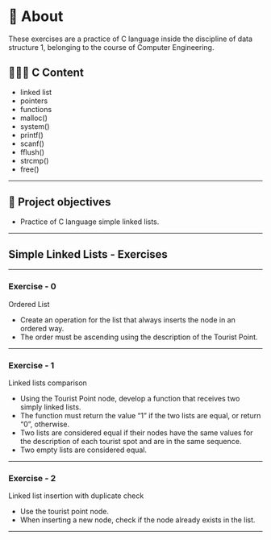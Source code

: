 # 💬 About

These exercises are a practice of C language inside the discipline of data structure 1, belonging to the course of Computer Engineering.

## 👨🏽‍💻 C Content

- linked list
- pointers
- functions
- malloc()
- system()
- printf()
- scanf()
- fflush()
- strcmp()
- free()

---

## 🎯 Project objectives

- Practice of C language simple linked lists.

---

## Simple Linked Lists - Exercises

---

### Exercise - 0

Ordered List

- Create an operation for the list that always inserts the node in an ordered way.
- The order must be ascending using the description of the Tourist Point.

---

### Exercise - 1

Linked lists comparison

- Using the Tourist Point node, develop a function that receives two simply linked lists.
- The function must return the value “1” if the two lists are equal, or return “0”, otherwise.
- Two lists are considered equal if their nodes have the same values for the description of each tourist spot and are in the same sequence.
- Two empty lists are considered equal.

---

### Exercise - 2

Linked list insertion with duplicate check

- Use the tourist point node.
- When inserting a new node, check if the node already exists in the list.

---
